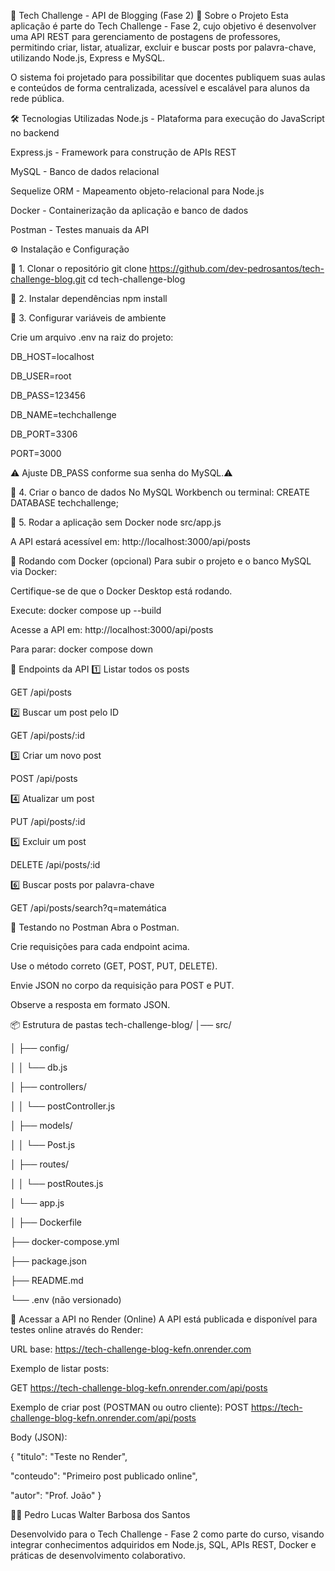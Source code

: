 📌 Tech Challenge - API de Blogging (Fase 2)
🚀 Sobre o Projeto
Esta aplicação é parte do Tech Challenge - Fase 2, cujo objetivo é desenvolver uma API REST para gerenciamento de postagens de professores, permitindo criar, listar, atualizar, excluir e buscar posts por palavra-chave, utilizando Node.js, Express e MySQL.

O sistema foi projetado para possibilitar que docentes publiquem suas aulas e conteúdos de forma centralizada, acessível e escalável para alunos da rede pública.

🛠️ Tecnologias Utilizadas
Node.js - Plataforma para execução do JavaScript no backend

Express.js - Framework para construção de APIs REST

MySQL - Banco de dados relacional

Sequelize ORM - Mapeamento objeto-relacional para Node.js

Docker - Containerização da aplicação e banco de dados

Postman - Testes manuais da API

⚙️ Instalação e Configuração

🔹 1. Clonar o repositório
git clone https://github.com/dev-pedrosantos/tech-challenge-blog.git
cd tech-challenge-blog

🔹 2. Instalar dependências
npm install

🔹 3. Configurar variáveis de ambiente

Crie um arquivo .env na raiz do projeto:

DB_HOST=localhost

DB_USER=root

DB_PASS=123456

DB_NAME=techchallenge

DB_PORT=3306

PORT=3000

⚠️ Ajuste DB_PASS conforme sua senha do MySQL.⚠️

🔹 4. Criar o banco de dados
No MySQL Workbench ou terminal:
CREATE DATABASE techchallenge;

🔹 5. Rodar a aplicação sem Docker
node src/app.js

A API estará acessível em:
http://localhost:3000/api/posts

🐳 Rodando com Docker (opcional)
Para subir o projeto e o banco MySQL via Docker:

Certifique-se de que o Docker Desktop está rodando.

Execute:
docker compose up --build

Acesse a API em:
http://localhost:3000/api/posts

Para parar:
docker compose down


📡 Endpoints da API
1️⃣ Listar todos os posts

GET /api/posts

2️⃣ Buscar um post pelo ID

GET /api/posts/:id

3️⃣ Criar um novo post

POST /api/posts

4️⃣ Atualizar um post

PUT /api/posts/:id

5️⃣ Excluir um post

DELETE /api/posts/:id

6️⃣ Buscar posts por palavra-chave

GET /api/posts/search?q=matemática

🧪 Testando no Postman
Abra o Postman.

Crie requisições para cada endpoint acima.

Use o método correto (GET, POST, PUT, DELETE).

Envie JSON no corpo da requisição para POST e PUT.

Observe a resposta em formato JSON.

📦 Estrutura de pastas
tech-challenge-blog/
│── src/

│   ├── config/

│   │   └── db.js

│   ├── controllers/

│   │   └── postController.js

│   ├── models/

│   │   └── Post.js

│   ├── routes/

│   │   └── postRoutes.js

│   └── app.js

│
├── Dockerfile

├── docker-compose.yml

├── package.json

├── README.md

└── .env (não versionado)

🔗 Acessar a API no Render (Online)
A API está publicada e disponível para testes online através do Render:

URL base: https://tech-challenge-blog-kefn.onrender.com

Exemplo de listar posts:

GET https://tech-challenge-blog-kefn.onrender.com/api/posts

Exemplo de criar post (POSTMAN ou outro cliente):
POST https://tech-challenge-blog-kefn.onrender.com/api/posts

Body (JSON):

{
  "titulo": "Teste no Render",
  
  "conteudo": "Primeiro post publicado online",
  
  "autor": "Prof. João"
}





👨‍💻 Pedro Lucas Walter Barbosa dos Santos

Desenvolvido para o Tech Challenge - Fase 2 como parte do curso, visando integrar conhecimentos adquiridos em Node.js, SQL, APIs REST, Docker e práticas de desenvolvimento colaborativo.













